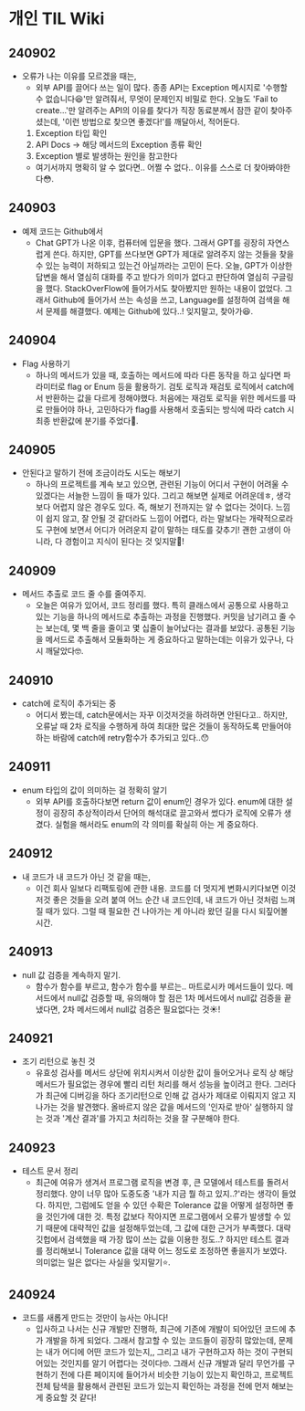 # 개인 TIL Wiki


## 240902
* 오류가 나는 이유를 모르겠을 때는,
  * 외부 API를 끌어다 쓰는 일이 많다. 종종 API는 Exception 메시지로 '수행할 수 없습니다😆'만 알려줘서, 무엇이 문제인지 비밀로 한다. 오늘도 'Fail to create...'만 알려주는 API의 이유를 찾다가 직장 동료분께서 잠깐 같이 찾아주셨는데, '이런 방법으로 찾으면 좋겠다!'를 깨달아서, 적어둔다.
  1. Exception 타입 확인
  2. API Docs -> 해당 메서드의 Exception 종류 확인
  3. Exception 별로 발생하는 원인을 참고한다
    * 여기서까지 명확히 알 수 없다면.. 어쩔 수 없다.. 이유를 스스로 더 찾아봐야한다😳.

## 240903
* 예제 코드는 Github에서
  * Chat GPT가 나온 이후, 컴퓨터에 입문을 했다. 그래서 GPT를 굉장히 자연스럽게 쓴다. 하지만, GPT를 쓰다보면 GPT가 제대로 알려주지 않는 것들을 찾을 수 있는 능력이 저하되고 있는건 아닐까라는 고민이 든다. 오늘, GPT가 이상한 답변을 해서 열심히 대화를 주고 받다가 의미가 없다고 판단하여 열심히 구글링을 했다. StackOverFlow에 들어가서도 찾아봤지만 원하는 내용이 없었다. 그래서 Github에 들어가서 쓰는 속성을 쓰고, Language를 설정하여 검색을 해서 문제를 해결했다. 예제는 Github에 있다..! 잊지말고, 찾아가😆.

## 240904
* Flag 사용하기
  * 하나의 메서드가 있을 때, 호출하는 메서드에 따라 다른 동작을 하고 싶다면 파라미터로 flag or Enum 등을 활용하기. 검토 로직과 재검토 로직에서 catch에서 반환하는 값을 다르게 정해야했다. 처음에는 재검토 로직을 위한 메서드를 따로 만들어야 하나, 고민하다가 flag를 사용해서 호출되는 방식에 따라 catch 시 최종 반환값에 분기를 주었다🫠.

## 240905
* 안된다고 말하기 전에 조금이라도 시도는 해보기
  * 하나의 프로젝트를 계속 보고 있으면, 관련된 기능이 어디서 구현이 어려울 수 있겠다는 서늘한 느낌이 들 때가 있다. 그리고 해보면 실제로 어려운데ㅎ, 생각보다 어렵지 않은 경우도 있다. 즉, 해보기 전까지는 알 수 없다는 것이다. 느낌이 쉽지 않고, 잘 안될 것 같더라도 느낌이 어렵다, 라는 말보다는 개략적으로라도 구현에 보면서 어디가 어려운지 같이 말하는 태도를 갖추기! 괜한 고생이 아니라, 다 경험이고 지식이 된다는 것 잊지말🫠!

## 240909
* 메서드 추출로 코드 줄 수를 줄여주지.
  * 오늘은 여유가 있어서, 코드 정리를 했다. 특히 클래스에서 공통으로 사용하고 있는 기능을 하나의 메서드로 추출하는 과정을 진행했다. 커밋을 남기려고 줄 수는 보는데, 몇 백 줄을 줄이고 몇 십줄이 늘어났다는 결과를 보았다. 공통된 기능을 메서드로 추출해서 모듈화하는 게 중요하다고 말하는데는 이유가 있구나, 다시 깨달았다🤓.

## 240910
* catch에 로직이 추가되는 중
  * 어디서 봤는데, catch문에서는 자꾸 이것저것을 하려하면 안된다고.. 하지만, 오류날 때 2차 로직을 수행하게 하여 최대한 많은 것들이 동작하도록 만들어야 하는 바람에 catch에 retry함수가 추가되고 있다..😯

## 240911
* enum 타입의 값이 의미하는 걸 정확히 알기
  * 외부 API를 호출하다보면 return 값이 enum인 경우가 있다. enum에 대한 설정이 굉장히 추상적이라서 단어의 해석대로 끌고와서 썼다가 로직에 오류가 생겼다. 실험을 해서라도 enum의 각 의미를 확실히 아는 게 중요하다.

## 240912
* 내 코드가 내 코드가 아닌 것 같을 때는,
  * 이건 회사 일보다 리팩토링에 관한 내용. 코드를 더 멋지게 변화시키다보면 이것저것 좋은 것들을 오려 붙여 어느 순간 내 코드인데, 내 코드가 아닌 것처럼 느껴질 때가 있다. 그럴 때 필요한 건 나아가는 게 아니라 왔던 길을 다시 되짚어볼 시간.

## 240913
* null 값 검증을 계속하지 말기.
  * 함수가 함수를 부르고, 함수가 함수를 부르는.. 마트로시카 메서드들이 있다. 메서드에서 null값 검증할 때, 유의해야 할 점은 1차 메서드에서 null값 검증을 끝냈다면, 2차 메서드에서 null값 검증은 필요없다는 것☀️!

## 240921
* 조기 리턴으로 놓친 것
  * 유효성 검사를 메서드 상단에 위치시켜서 이상한 값이 들어오거나 로직 상 해당 메서드가 필요없는 경우에 빨리 리턴 처리를 해서 성능을 높이려고 한다. 그러다가 최근에 디버깅을 하다 조기리턴으로 인해 값 검사가 제대로 이뤄지지 않고 지나가는 것을 발견했다. 올바르지 않은 값을 메서드의 '인자로 받아' 실행하지 않는 것과 '계산 결과'를 가지고 처리하는 것을 잘 구분해야 한다.


## 240923
* 테스트 문서 정리
  * 최근에 여유가 생겨서 프로그램 로직을 변경 후, 큰 모델에서 테스트를 돌려서 정리했다. 양이 너무 많아 도중도중 '내가 지금 뭘 하고 있지..?'라는 생각이 들었다. 하지만, 그럼에도 얻을 수 있던 수확은 Tolerance 값을 어떻게 설정하면 좋을 것인가에 대한 것. 특정 값보다 작아지면 프로그램에서 오류가 발생할 수 있기 때문에 대략적인 값을 설정해두었는데, 그 값에 대한 근거가 부족했다. 대략 깃헙에서 검색했을 때 가장 많이 쓰는 값을 이용한 정도..? 하지만 테스트 결과를 정리해보니 Tolerance 값을 대략 어느 정도로 조정하면 좋을지가 보였다. 의미없는 일은 없다는 사실을 잊지말기⭐.

## 240924
* 코드를 새롭게 만드는 것만이 능사는 아니다!
  * 입사하고 나서는 신규 개발만 진행하, 최근에 기존에 개발이 되어있던 코드에 추가 개발을 하게 되었다. 그래서 참고할 수 있는 코드들이 굉장히 많았는데, 문제는 내가 어디에 어떤 코드가 있는지,, 그리고 내가 구현하고자 하는 것이 구현되어있는 것인지를 알기 어렵다는 것이다🤓. 그래서 신규 개발과 달리 무언가를 구현하기 전에 다른 페이지에 들어가서 비슷한 기능이 있는지 확인하고, 프로젝트 전체 탐색을 활용해서 관련된 코드가 있는지 확인하는 과정을 전에 먼저 해보는 게 중요할 것 같다!